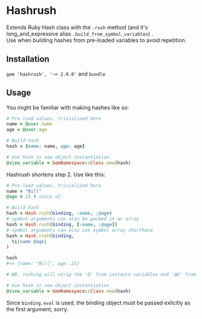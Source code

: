 # Hashrush

Extends Ruby Hash class with the `.rush` method (and it's long_and_expressive alias `.build_from_symbol_variables`) .  
Use when building hashes from pre-loaded variables to avoid repetition.

## Installation

`gem 'hashrush', '~> 2.0.0'` and `bundle`

## Usage

You might be familiar with making hashes like so:

```ruby
# Pre-load values, trivialized here
name = @user.name
age = @user.age

# Build hash
hash = {name: name, age: age}

# Use hash in new object instantiation
@view_variable = GemNamespace::Class.new(hash)
```

Hashrush shortens step 2. Use like this:

```ruby
# Pre-load values, trivialized here
name = "Bill"
@age = 21 # since v2

# Build hash
hash = Hash.rush(binding, :name, :@age)
# symbol arguments can also be packed in an array
hash = Hash.rush(binding, [:name, :@age])
# symbol arguments can also use symbol array shorthand
hash = Hash.rush(binding,
  %i|name @age|
)

hash
#=> {name: "Bill", age: 21}

# NB, rushing will strip the '@' from instance variables and '@@' from class variables

# Use hash in new object instantiation
@view_variable = GemNamespace::Class.new(hash)
```

Since `binding.eval` is used, the binding object must be passed exlicitly as the first argument, sorry.

